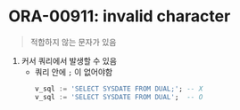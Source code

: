 ORA-00911: invalid character
===
>적합하지 않는 문자가 있음

1. 커서 쿼리에서 발생할 수 있음
    * 쿼리 안에 `;` 이 없어야함
        ```sql
        v_sql := 'SELECT SYSDATE FROM DUAL;'; -- X
        v_sql := 'SELECT SYSDATE FROM DUAL';  -- O
        ```
